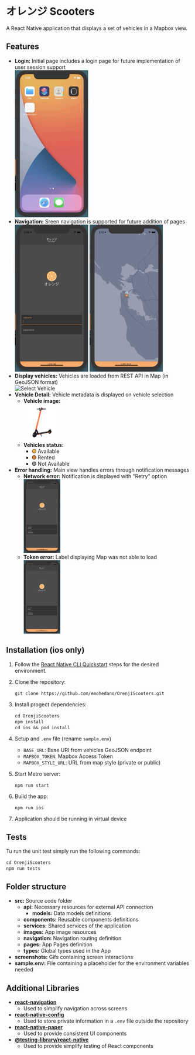 # オレンジ Scooters

A React Native application that displays a set of vehicles in a Mapbox view.

## Features

- **Login:** Initial page includes a login page for future implementation of user session support
    <br/><img width="200" src="./screenshots/orenji_start.gif" alt="Start up to Login"/>
- **Navigation:** Sreen navigation is supported for future addition of pages
    <br/><img width="200" src="./screenshots/orenji_login.gif" alt="Login to Map"/>
    <img width="200" src="./screenshots/orenji_logout.gif" alt="Logout from Map"/>
- **Display vehicles:** Vehicles are loaded from REST API in Map (in GeoJSON format)
    <br/><img width="200" src="./screenshots/orenji_select.gif" alt="Select Vehicle"/>
- **Vehicle Detail:** Vehicle metadata is displayed on vehicle selection
    - **Vehicle image:** 
        <br/><img width="100" src="./src/images/orange_scooter.png" alt="Vehicle image"/>
    - **Vehicles status:**
        - ![Available](./src/images/available.png) Available
        - ![Rented](./src/images/rented.png) Rented
        - ![Not Available](./src/images/not_available.png) Not Available
- **Error handling:** Main view handles errors through notification messages
    - **Network error:** Notification is displayed with "Retry" option
    <br/><img width="100" src="./screenshots/orenji_network_error.gif" alt="Network Error"/>
    - **Token error:** Label displaying Map was not able to load 
    <br/><img width="100" src="./screenshots/orenji_token_error.gif" alt="Token Error"/>


## Installation (ios only)

1. Follow the [React Native CLI Quickstart](https://reactnative.dev/docs/environment-setup) steps for the desired environment.
2. Clone the repository: 

    ```
    git clone https://github.com/emohedano/OrenjiScooters.git
    ```
3. Install progect dependencies:

    ```
    cd OrenjiScooters
    npm install
    cd ios && pod install
    ```
4. Setup and `.env` file (rename `sample.env`)
    - `BASE_URL`: Base URI from vehicles GeoJSON endpoint
    - `MAPBOX_TOKEN`: Mapbox Access Token
    - `MAPBOX_STYLE_URL`: URL from map style (private or public)

5. Start Metro server:

    ```
    npm run start
    ```
6. Build the app:

    ```
    npm run ios
    ```
7. Application should be running in virtual device

## Tests

Tu run the unit test simply run the following commands:

```
cd OrenjiScooters
npm run tests
```

## Folder structure

- **src:** Source code folder
    - **api:** Necessary resources for external API connection
        - **models:** Data models definitions
    - **components:** Reusable components definitions
    - **services:** Shared services of the application
    - **images:** App image resources
    - **navigation:** Navigation routing definition
    - **pages:** App Pages definition
    - **types:** Global types used in the App
- **screenshots:** Gifs containing screen interactions
- **sample.env:** File containing a placeholder for the environment variables needed 


## Additional Libraries
- [**react-navigation**](https://reactnavigation.org/)
    - Used to simplify navigation across screens
- [**react-native-config**](https://github.com/luggit/react-native-config)
    - Used to store private information in a `.env` file outside the repository
- [**react-native-paper**](https://callstack.github.io/react-native-paper/)
    - Used to provide consistent UI components
- [**@testing-library/react-native**](https://github.com/callstack/react-native-testing-library/)
    - Used to provide simplify testing of React components